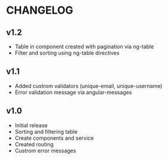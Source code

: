 # CHANGELOG

## v1.2
  - Table in <home> component created with pagination via ng-table
  - Filter and sorting using ng-table directives

## v1.1
  - Added custrom validators (unique-email, unique-username)
  - Error validation message via angular-messages

## v1.0
  - Initial release
  - Sorting and filtering table
  - Create components and service
  - Created routing
  - Custrom error messages
